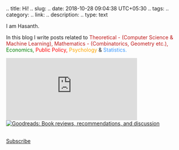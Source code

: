 .. title: Hi!
.. slug:
.. date: 2018-10-28 09:04:38 UTC+05:30
.. tags: 
.. category: 
.. link: 
.. description: 
.. type: text


I am Hasanth.

<!-- I am [Hasanth](https://www.goodreads.com/user/show/73112556-hasanth-palanchu).
 -->
<!-- I'm <span style="color: #1d9447; font-size: 1.07rem">Hasanth</span>. --> 
<!-- <p>I am a budding researcher having a propensity for theoretical aspects of sciences.</p>
 -->
<p>In this blog I write posts related to <span style="color: #bf1818">Theoretical - (Computer Science & Machine Learning), </span>
<span style="color: #bf1818">Mathematics - (Combinatorics, Geometry etc.), </span><span style="color: green">Economics, </span><span style="color: red">Public Policy, </span><span style="color: orange">Psychology</span> & <span style="color: #3897ff">Statistics.</span></p>

<div class="container" style="padding-left: 0px;">
<div class="row">
<div class="col-md-12">
<!-- <img title="Image from Pinterest" src="/images/tenor.gif" style="border-radius: 15px;">
 -->
	<div id="gr_updates_widget">
	  <iframe id="the_iframe" src="https://goodreads.com/widgets/user_update_widget?height=240&num_updates=8&user=73112556&width=400" width="358" height="170" frameborder="0"></iframe>
          <div id="gr_footer">
            <a href="https://www.goodreads.com/"><img alt="Goodreads: Book reviews, recommendations, and discussion" src="https://www.goodreads.com/images/layout/goodreads_logo_140.png" /></a>
          </div>
        </div>
<!-- <aside class="col-md-6"> <a class="twitter-timeline" data-height="280" data-link-color="#3897ff" href="https://twitter.com/random08dots?ref_src=twsrc%5Etfw">Tweets</a><script async src="https://platform.twitter.com/widgets.js" charset="utf-8"></script>
</aside> -->
</div>
</div>

<!-- <div class="container" style="padding-left: 0px;"> -->

<!-- <details><summary>Activity</summary>
<br>
<li><a href="/pages/reading_list">Reading List</a></li>
<li><a href="/pages/chess">Chess</a></li>
<br>
</details> -->


<!-- <details><summary>Background</summary>
<br>
<p>I graduated with a Bachelors from Dept. of Electrical Engineering at <span style="color:#bf2a2f">IIT - Kharagpur</span> in 2016, post graduation I have spent a year working at <span style="color:#1d9447">Hewlett-Packarard Enterprise R&D</span>.</p>
<br>
</details> -->
<!-- I also have interest for designing products which fit/fulfill fundamental needs within the society, [Education]() is my prime area of interest. 
Some of my works are [Morphable Faces for Enthusiastic Learning](), [Sanjeevani](), [Contactless Transactions](), [Chemical Innovation]() -->

<!-- <details><summary>Research Projects</summary>
<br>
<p> My undergraduate research spans in the areas of <span style="color: #3897ff">machine learning, bio-medical instrumentation, robotics, 3d reconstruction & sustainability</span>. Here are few of my projects in reverse chronological order.</p>
<table width="100%" align="center" border="0" cellpadding="0"> <tbody><tr>
<td width="17%"><img src="/images/body_recon.png" width="95%" height="150" style="border-style: none"></td>
<td width="3%"></td>
<td width="80%" valign="top">	<b>
3D Reconstruction of Human pose from a single 2D image.
</b>
<br>
Hasanth Palanchu.
<br>
<p>Using the keypoints technique used in facial reconstruction techniques we try to reconstruct the human pose from single 2D single image using the Morphable Model of Michael Blank's UP model by exploring in principal component directions and minimize the difference between projected and actual keypoints with a technique of non-linear least squares problem resulting in 3D reconstruction of the image.</p>
</td>
</tr></tbody>
</table>
<table width="100%" align="center" border="0" cellpadding="0"> <tbody><tr>
<td width="17%"><img src="/images/yisong.png" width="95%" height="150" style="border-style: none"></td>
<td width="3%"></td>
<td width="80%" valign="top">
<b>
Voice to Face mapping.
</b>
<br>
Hasanth Palanchu.
<br>
<p>We train the model on voice phenomes and keypoints positions in the jaw section of a human in the image. Given input voice to the learned model and image the learned deep learning model would estimate the variant of the image based on the voice in a particular instant of time. The learning is done using a sliding window approach.</p>
</td>
</tr></tbody>
</table>
<table width="100%" align="center" border="0" cellpadding="0"> <tbody><tr>
<td width="17%"><img src="/images/mesh.png" width="95%" height="150" style="border-style: none"></td>
<td width="3%"></td>
<td width="80%" valign="top">	<b>
3D Face reconstuction from 2D image using University of Surrey Morphable Model.
</b>
<br>
Hasanth Palanchu.
<br>
<p>Using 38 keypoints we match the facial points with the corresponding 3D points in Morphable Model which is adjusted based on the difference between distances of projected 3D points on to the image plane and 2D keypoints and outputs the adjusted morphable model along principal component directions. </p>
</td>
</tr></tbody>
</table>
<table width="100%" align="center" border="0" cellpadding="0"> <tbody><tr>
<td width="17%"><img src="/images/collage.jpg" width="95%" height="150" style="border-style: none"></td>
<td width="3%"></td>
<td width="80%" valign="top">
<b>
Variational Bayesian Matrix Factorization of Bounded Support Data
</b>
<br>
Hasanth Palanchu, <a href="">Prof. Anirban Mukherjee.</a>
<br>
[<a href="/BTP.pdf">PDF & Code</a>]
<p>In this project we try to apply the matrix factorization techniques for source separation,missing data estimation. By assuming the data in accordance of a couple of bounds: the distribution of the data, we apply variational theory to obtain the estimate of intractable soultion at the beginning.</p>
</td>
</tr></tbody>
</table>
<table width="100%" align="center" border="0" cellpadding="0"> <tbody><tr>
<td width="17%"><img src="/images/lung-collage.jpg" width="95%" height="150" style="border-style: none"></td>
<td width="3%"></td>
<td width="80%" valign="top">
<b>
Measurement of fiber angular orientation distributions of the objects in the images	</b>
<br>
Hasanth Palanchu, Prabhat Yeluri, <a href="">Prof. Debdoot Sheet.</a>
<br>
[<a href="/imgp.pdf">PDF</a>]
<p>In this experiment we took inspiration from the image processing techniques used in metallurgical studies in order to perform the estimation of orientation of lung fibres from the images. We transform the image to fourier space and try to figure the dominating direction of lung fibres.</p>
</td>
</tr></tbody>
</table>
<table width="100%" align="center" border="0" cellpadding="0"> <tbody><tr>
<td width="17%"><img src="/images/multi-class.jpg" width="95%" height="150" style="border-style: none"></td>
<td width="3%"></td>
<td width="80%" valign="top">
<b>
Modelling the Transitions in Lung cancer cells and classification of different cells using Deep Belief Networks</b>
<br>
Hasanth Palanchu, <a href="">Prof. Anirban Mukherjee.</a>
<br>
[<a href="/deep_binary.m">Code</a>]
<p>The progression of cancer cells happens in various different stages, we try to predict the different stages of lung cancer cells from images and output the respective counts of different staged cells. we try to use some feature like packing density, length & diagnol length of cells etc. as features and using the popular technique of Deep Belief Networks, we perform the multi-class classification.</p>
</td>
</tr></tbody>
</table>
<table width="100%" align="center" border="0" cellpadding="0"> <tbody><tr>
<td width="17%"><img src="/images/ph.png" width="95%" height="150" style="border-style: none"></td>
<td width="3%"></td>
<td width="80%" valign="top">
<b>
Design and Construction of a low cost Digital PH-meter using constant phase element as sensor</b>
<br>
Hasanth Palanchu, <a href="">Prof. Karabi Biswas.</a>
<br>
[<a href="/karabi.pdf">PDF</a>]
<p>Designed and constructed a low cost PH-meter from scratch using Operational-Amplifiers and Logic gates(for condition-
ing the output of sensing element, PMMA, DQN-70 coated probes.</p>
</td>
</tr></tbody>
</table>
<table width="100%" align="center" border="0" cellpadding="0"> <tbody><tr>
<td width="17%"><img src="/images/bci.png" width="95%" height="150" style="border-style: none"></td>
<td width="3%"></td>
<td width="80%" valign="top">
<b>
Feature extraction and selection techniques for Binary Classification problem of Right half and Left half brain activity based on EEG signals</b>
<br>
Hasanth Palanchu, <a href="">Prof. Manjunatha Mahadevappa.</a>
<br>
[<a href="/manju.pdf">PDF</a>]
<p>In this experiment we tried to classify the Left & Right Brain activity with the help of EEG signals captured. We experimented with different kinds of Feature Extraction techniques on these signals obtained from various channels eventually classifying the activity based on the EEG signals of various samples activities - Sleeping, Reading, Watching etc.</p>
</td>
</tr></tbody>
</table>
<table width="100%" align="center" border="0" cellpadding="0"> <tbody><tr>
<td width="17%"><img src="/images/finger_sensor.jpg" width="95%" height="150" style="border-style: none"></td>
<td width="3%"></td>
<td width="80%" valign="top">
<b>
Analog circuit design for Measuring Heart Rate and Blood flow rate - Plethysmography
</b>
<br>
Hasanth Palanchu, <a href="">Prof. Saswat Chakrabarti.</a>
<br>
<p>We designed and implemented a system which can measure the Heart & Blood flow rates. Using a photo-detector cascaded by a bandpass filter circuit. We capture the varition in the light intensity and sense the variations with the help of detector. </p>
</td>
</tr></tbody>
</table>
</details>
<details><summary> Bachelors Thesis</summary>
<br>
<a href="/BTP.pdf">Variational Bayesian Matrix Factorization for Bounded Support Data </a>
</details> -->
<!-- </div> -->
<br>
<p><a class="btn btn-danger" href="/pages/subscribe" role="button">Subscribe</a></p>













